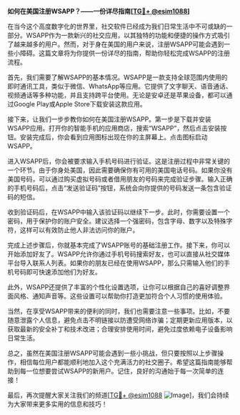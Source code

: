 **如何在美国注册WSAPP？——一份详尽指南[[TG💪+ @esim1088](https://t.me/s/esim1088)]**

在当今这个高度数字化的世界里，社交软件已经成为我们日常生活中不可或缺的一部分。WSAPP作为一款新兴的社交应用，以其独特的功能和便捷的操作方式吸引了越来越多的用户。然而，对于身在美国的用户来说，注册WSAPP可能会遇到一些小障碍。这篇文章将为你提供一份详尽的指南，帮助你轻松完成WSAPP的注册流程。

首先，我们需要了解WSAPP的基本情况。WSAPP是一款支持全球范围内使用的即时通讯工具，类似于微信、WhatsApp等应用。它提供了文字聊天、语音通话、视频通话等多种功能，并且支持跨平台使用。无论是安卓还是苹果设备，都可以通过Google Play或Apple Store下载安装这款应用。

接下来，让我们一步步教你如何在美国注册WSAPP。第一步是下载并安装WSAPP应用。打开你的智能手机的应用商店，搜索“WSAPP”，然后点击安装按钮。安装完成后，你会看到应用图标出现在你的主屏幕上。点击图标启动WSAPP。

进入WSAPP后，你会被要求输入手机号码进行验证。这是注册过程中非常关键的一个环节。由于你身处美国，因此需要确保你有可用的美国电话号码。如果你没有美国号码，可以通过购买虚拟号码或者借用朋友的号码来完成验证步骤。输入正确的手机号码后，点击“发送验证码”按钮，系统会向你提供的号码发送一条包含验证码的短信。

收到验证码后，在WSAPP中输入该验证码以继续下一步。此时，你需要设置一个密码，用于保护你的账户安全。建议选择一个强密码，包含字母、数字以及特殊字符，这样可以有效防止他人非法访问你的账户。

完成上述步骤后，你就基本完成了WSAPP账号的基础注册工作。接下来，你可以开始添加好友了。WSAPP允许你通过手机号码搜索好友，也可以直接从社交媒体平台导入联系人列表。如果你的朋友已经在使用WSAPP，那么只需输入他们的手机号码即可快速添加他们为好友。

此外，WSAPP还提供了丰富的个性化设置选项，让你可以根据自己的喜好调整界面风格、通知声音等。这些设置可以帮助你打造更加符合个人习惯的使用体验。

当然，在享受WSAPP带来的便利的同时，我们也需要注意一些事项。比如，不要随意泄露个人信息，避免点击不明链接以防遭受网络诈骗；定期更新应用版本，以获取最新的安全补丁和技术改进；合理安排使用时间，避免过度依赖电子设备影响日常生活。

总之，虽然在美国注册WSAPP可能会遇到一些小挑战，但只要按照以上步骤操作，相信每位用户都能顺利地加入这个充满活力的社交圈子。希望这篇指南能够帮助到每一位想要尝试WSAPP的新用户。记住，良好的沟通始于每一次简单的连接！

最后，再次提醒大家关注我们的频道[[TG💪+ @esim1088](https://t.me/s/esim1088) ![Image](https://i.postimg.cc/4NQfJmqS/Snipaste-2025-05-13-00-14-12.png)]，我们会持续为大家带来更多实用的信息和技巧！